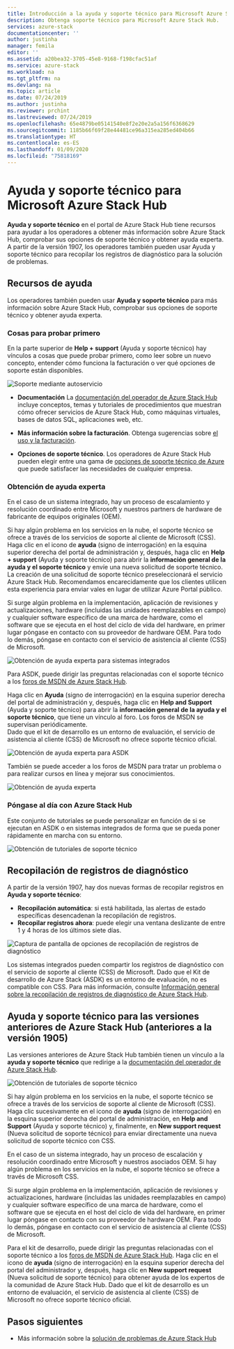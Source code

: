 ```yaml
---
title: Introducción a la ayuda y soporte técnico para Microsoft Azure Stack Hub | Microsoft Docs
description: Obtenga soporte técnico para Microsoft Azure Stack Hub.
services: azure-stack
documentationcenter: ''
author: justinha
manager: femila
editor: ''
ms.assetid: a20bea32-3705-45e8-9168-f198cfac51af
ms.service: azure-stack
ms.workload: na
ms.tgt_pltfrm: na
ms.devlang: na
ms.topic: article
ms.date: 07/24/2019
ms.author: justinha
ms.reviewer: prchint
ms.lastreviewed: 07/24/2019
ms.openlocfilehash: 65e4879be05141540e8f2e20e2a5a156f6368629
ms.sourcegitcommit: 1185b66f69f28e44481ce96a315ea285ed404b66
ms.translationtype: HT
ms.contentlocale: es-ES
ms.lasthandoff: 01/09/2020
ms.locfileid: "75818169"
---
```

# <a name="microsoft-azure-stack-hub-help-and-support"></a>Ayuda y soporte técnico para Microsoft Azure Stack Hub

**Ayuda y soporte técnico** en el portal de Azure Stack Hub tiene recursos para ayudar a los operadores a obtener más información sobre Azure Stack Hub, comprobar sus opciones de soporte técnico y obtener ayuda experta. A partir de la versión 1907, los operadores también pueden usar Ayuda y soporte técnico para recopilar los registros de diagnóstico para la solución de problemas.  

## <a name="help-resources"></a>Recursos de ayuda 

Los operadores también pueden usar **Ayuda y soporte técnico** para más información sobre Azure Stack Hub, comprobar sus opciones de soporte técnico y obtener ayuda experta. 

### <a name="things-to-try-first"></a>Cosas para probar primero

En la parte superior de **Help + support** (Ayuda y soporte técnico) hay vínculos a cosas que puede probar primero, como leer sobre un nuevo concepto, entender cómo funciona la facturación o ver qué opciones de soporte están disponibles. 

![Soporte mediante autoservicio](media/azure-stack-help-and-support/get-support-tiles.png)

- **Documentación** La [documentación del operador de Azure Stack Hub](index.yml) incluye conceptos, temas y tutoriales de procedimientos que muestran cómo ofrecer servicios de Azure Stack Hub, como máquinas virtuales, bases de datos SQL, aplicaciones web, etc. 

- **Más información sobre la facturación**. Obtenga sugerencias sobre [el uso y la facturación](azure-stack-billing-and-chargeback.md).

- **Opciones de soporte técnico**. Los operadores de Azure Stack Hub pueden elegir entre una gama de [opciones de soporte técnico de Azure](https://aka.ms/azstacksupport) que puede satisfacer las necesidades de cualquier empresa. 

### <a name="get-expert-help"></a>Obtención de ayuda experta 

En el caso de un sistema integrado, hay un proceso de escalamiento y resolución coordinado entre Microsoft y nuestros partners de hardware de fabricante de equipos originales (OEM).

Si hay algún problema en los servicios en la nube, el soporte técnico se ofrece a través de los servicios de soporte al cliente de Microsoft (CSS). Haga clic en el icono de **ayuda** (signo de interrogación) en la esquina superior derecha del portal de administración y, después, haga clic en **Help + support** (Ayuda y soporte técnico) para abrir la **información general de la ayuda y el soporte técnico** y envíe una nueva solicitud de soporte técnico. La creación de una solicitud de soporte técnico preseleccionará el servicio Azure Stack Hub. Recomendamos encarecidamente que los clientes utilicen esta experiencia para enviar vales en lugar de utilizar Azure Portal público. 

Si surge algún problema en la implementación, aplicación de revisiones y actualizaciones, hardware (incluidas las unidades reemplazables en campo) y cualquier software específico de una marca de hardware, como el software que se ejecuta en el host del ciclo de vida del hardware, en primer lugar póngase en contacto con su proveedor de hardware OEM. Para todo lo demás, póngase en contacto con el servicio de asistencia al cliente (CSS) de Microsoft.

![Obtención de ayuda experta para sistemas integrados](media/azure-stack-help-and-support/get-support-integrated.png)

Para ASDK, puede dirigir las preguntas relacionadas con el soporte técnico a los [foros de MSDN de Azure Stack Hub](https://social.msdn.microsoft.com/Forums/azure/home?forum=azurestack). 

Haga clic en **Ayuda** (signo de interrogación) en la esquina superior derecha del portal de administración y, después, haga clic en **Help and Support** (Ayuda y soporte técnico) para abrir la **información general de la ayuda y el soporte técnico**, que tiene un vínculo al foro. Los foros de MSDN se supervisan periódicamente.  
Dado que el kit de desarrollo es un entorno de evaluación, el servicio de asistencia al cliente (CSS) de Microsoft no ofrece soporte técnico oficial.

![Obtención de ayuda experta para ASDK](media/azure-stack-help-and-support/get-support-asdk.png)

También se puede acceder a los foros de MSDN para tratar un problema o para realizar cursos en línea y mejorar sus conocimientos. 

![Obtención de ayuda experta](media/azure-stack-help-and-support/get-support-cards.png)

### <a name="get-up-to-speed-with-azure-stack-hub"></a>Póngase al día con Azure Stack Hub

Este conjunto de tutoriales se puede personalizar en función de si se ejecutan en ASDK o en sistemas integrados de forma que se pueda poner rápidamente en marcha con su entorno. 

![Obtención de tutoriales de soporte técnico](media/azure-stack-help-and-support/get-support-tutorials.png)

## <a name="diagnostic-log-collection"></a>Recopilación de registros de diagnóstico

A partir de la versión 1907, hay dos nuevas formas de recopilar registros en **Ayuda y soporte técnico**:

- **Recopilación automática**: si está habilitada, las alertas de estado específicas desencadenan la recopilación de registros. 
- **Recopilar registros ahora**: puede elegir una ventana deslizante de entre 1 y 4 horas de los últimos siete días.

![Captura de pantalla de opciones de recopilación de registros de diagnóstico](media/azure-stack-automatic-log-collection/azure-stack-log-collection-overview.png)

Los sistemas integrados pueden compartir los registros de diagnóstico con el servicio de soporte al cliente (CSS) de Microsoft. Dado que el Kit de desarrollo de Azure Stack (ASDK) es un entorno de evaluación, no es compatible con CSS. Para más información, consulte [Información general sobre la recopilación de registros de diagnóstico de Azure Stack Hub](azure-stack-diagnostic-log-collection-overview.md).



## <a name="help-and-support-for-earlier-releases-azure-stack-hub-pre-1905"></a>Ayuda y soporte técnico para las versiones anteriores de Azure Stack Hub (anteriores a la versión 1905)

Las versiones anteriores de Azure Stack Hub también tienen un vínculo a la **ayuda y soporte técnico** que redirige a la [documentación del operador de Azure Stack Hub](https://aka.ms/adminportaldocs).

![Obtención de tutoriales de soporte técnico](media/azure-stack-help-and-support/get-support-previous.png)

Si hay algún problema en los servicios en la nube, el soporte técnico se ofrece a través de los servicios de soporte al cliente de Microsoft (CSS). Haga clic sucesivamente en el icono de **ayuda** (signo de interrogación) en la esquina superior derecha del portal de administración, en **Help and Support** (Ayuda y soporte técnico) y, finalmente, en **New support request** (Nueva solicitud de soporte técnico) para enviar directamente una nueva solicitud de soporte técnico con CSS.

En el caso de un sistema integrado, hay un proceso de escalación y resolución coordinado entre Microsoft y nuestros asociados OEM. Si hay algún problema en los servicios en la nube, el soporte técnico se ofrece a través de Microsoft CSS. 

Si surge algún problema en la implementación, aplicación de revisiones y actualizaciones, hardware (incluidas las unidades reemplazables en campo) y cualquier software específico de una marca de hardware, como el software que se ejecuta en el host del ciclo de vida del hardware, en primer lugar póngase en contacto con su proveedor de hardware OEM. Para todo lo demás, póngase en contacto con el servicio de asistencia al cliente (CSS) de Microsoft.

Para el kit de desarrollo, puede dirigir las preguntas relacionadas con el soporte técnico a los [foros de MSDN de Azure Stack Hub](https://social.msdn.microsoft.com/Forums/azure/home?forum=azurestack). Haga clic en el icono de **ayuda** (signo de interrogación) en la esquina superior derecha del portal del administrador y, después, haga clic en **New support request** (Nueva solicitud de soporte técnico) para obtener ayuda de los expertos de la comunidad de Azure Stack Hub.
Dado que el kit de desarrollo es un entorno de evaluación, el servicio de asistencia al cliente (CSS) de Microsoft no ofrece soporte técnico oficial.

## <a name="next-steps"></a>Pasos siguientes

- Más información sobre la [solución de problemas de Azure Stack Hub](azure-stack-troubleshooting.md)
